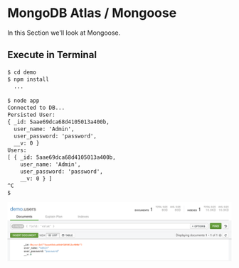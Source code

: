 # MongoDB Atlas / Mongoose
In this Section we'll look at Mongoose.

## Execute in Terminal
```
$ cd demo
$ npm install
  ...

$ node app
Connected to DB...
Persisted User:
{ _id: 5aae69dca68d4105013a400b,
  user_name: 'Admin',
  user_password: 'password',
  __v: 0 }
Users:
[ { _id: 5aae69dca68d4105013a400b,
    user_name: 'Admin',
    user_password: 'password',
    __v: 0 } ]
^C
$
```

![MongoDB Compass](img/img_1.png?raw=true "MongoDB Compass")
